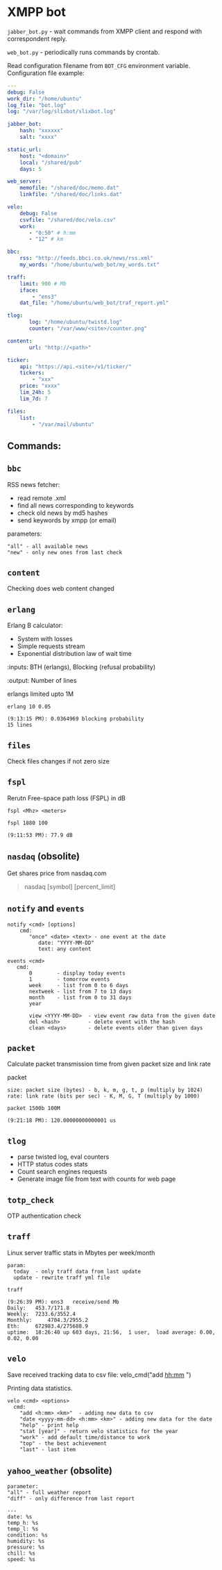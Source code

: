 # XMPP bot 

`jabber_bot.py` - wait commands from XMPP client and respond with correspondent reply.

`web_bot.py` - periodically runs commands by crontab.

Read configuration filename from `BOT_CFG` environment variable.
Configuration file example:

```yaml
---
debug: False
work_dir: "/home/ubuntu"
log_file: "bot.log"
log: "/var/log/slixbot/slixbot.log"

jabber_bot:
    hash: "xxxxxx"
    salt: "xxxx"

static_url:
    host: "<domain>"
    local: "/shared/pub"
    days: 5

web_server:
    memofile: "/shared/doc/memo.dat"
    linkfile: "/shared/doc/links.dat"

velo:
    debug: False
    csvfile: "/shared/doc/velo.csv"
    work:
       - "0:50" # h:mm
       - "12" # km

bbc:
    rss: "http://feeds.bbci.co.uk/news/rss.xml"
    my_words: "/home/ubuntu/web_bot/my_words.txt"

traff:
    limit: 900 # Mb
    iface:
        - "ens3"
    dat_file: "/home/ubuntu/web_bot/traf_report.yml"

tlog:
       log: "/home/ubuntu/twistd.log"
       counter: "/var/www/<site>/counter.png"

content:
       url: "http://<path>"

ticker:
    api: "https://api.<site>/v1/ticker/"
    tickers:
        - "xxx"
    price: "xxxx"
    lim_24h: 5
    lim_7d: 7

files:
    list:
        - "/var/mail/ubuntu"
```

## Commands:

## `bbc`

RSS news fetcher:
  - read remote .xml
  - find all news corresponding to keywords
  - check old news by md5 hashes
  - send keywords by xmpp (or email)

parameters:

    "all" - all available news
    "new" - only new ones from last check

## `content`

Checking does web content changed

## `erlang`

Erlang B calculator:

- System with losses
- Simple requests stream
- Exponential distribution law of wait time
 
:inputs: BTH (erlangs), Blocking (refusal probability)

:output: Number of lines

erlangs limited upto 1M

```
erlang 10 0.05

(9:13:15 PM): 0.0364969 blocking probability
15 lines
```

## `files`

Check files changes if not zero size

## `fspl`

Rerutn Free-space path loss (FSPL) in dB

    fspl <Mhz> <meters>

```
fspl 1880 100

(9:11:53 PM): 77.9 dB
```

## `nasdaq` (obsolite)

Get shares price from nasdaq.com

>nasdaq [symbol] [percent_limit]

## `notify` and `events`

    notify <cmd> [options]
        cmd:
           "once" <date> <text> - one event at the date
              date: "YYYY-MM-DD"
              text: any content

    events <cmd>
       cmd:
           0        - display today events
           1        - tomorrow events
           week     - list from 0 to 6 days
           nextweek - list from 7 to 13 days
           month    - list from 0 to 31 days
           year
           
           view <YYYY-MM-DD>  - view event raw data from the given date
           del <hash>         - delete event with the hash
           clean <days>       - delete events older than given days

## `packet`

Calculate packet transmission time from given packet size and link rate

packet <size> <rate>

    size: packet size (bytes) - b, k, m, g, t, p (multiply by 1024)
    rate: link rate (bits per sec) - K, M, G, T (multiply by 1000)

```
packet 1500b 100M

(9:21:18 PM): 120.00000000000001 us
```

## `tlog`

- parse twisted log, eval counters
- HTTP status codes stats
- Count search engines requests
- Generate image file from text with counts for web page

## `totp_check`

OTP authentication check

## `traff`

Linux server traffic stats in Mbytes
per week/month

    param:
      today  - only traff data from last update
      update - rewrite traff yml file

```
traff

(9:26:39 PM): ens3	 receive/send Mb
Daily:	 453.7/171.8
Weekly:	 7233.6/3552.4
Monthly:	 4704.3/2955.2
Eth:	 672983.4/275688.9
uptime:  18:26:40 up 603 days, 21:56,  1 user,  load average: 0.00, 0.02, 0.00
```

## `velo`

Save received tracking data to csv file:
velo_cmd("add <hh:mm> <km>")

Printing data statistics.

    velo <cmd> <options>
      cmd:  
        "add <h:mm> <km>"  - adding new data to csv
        "date <yyyy-mm-dd> <h:mm> <km>" - adding new data for the date
        "help" - print help
        "stat [year]" - return velo statistics for the year
        "work" - add default time/distance to work
        "top" - the best achievement
        "last" - last item

## `yahoo_weather` (obsolite)

    parameter:
    "all" - full weather report
    "diff" - only difference from last report

```
---
date: %s
temp_h: %s
temp_l: %s
condition: %s
humidity: %s
pressure: %s
chill: %s
speed: %s
```
